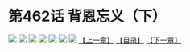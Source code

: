 # 第462话 背恩忘义（下）
![](https://mhpic.xiaomingtaiji.net/comic/D/斗破苍穹拆分版/462话/1.jpg-zymk.middle.webp)
![](https://mhpic.xiaomingtaiji.net/comic/D/斗破苍穹拆分版/462话/2.jpg-zymk.middle.webp)
![](https://mhpic.xiaomingtaiji.net/comic/D/斗破苍穹拆分版/462话/3.jpg-zymk.middle.webp)
![](https://mhpic.xiaomingtaiji.net/comic/D/斗破苍穹拆分版/462话/4.jpg-zymk.middle.webp)
![](https://mhpic.xiaomingtaiji.net/comic/D/斗破苍穹拆分版/462话/5.jpg-zymk.middle.webp)
![](https://mhpic.xiaomingtaiji.net/comic/D/斗破苍穹拆分版/462话/6.jpg-zymk.middle.webp)
![](https://mhpic.xiaomingtaiji.net/comic/D/斗破苍穹拆分版/462话/7.jpg-zymk.middle.webp)
[【上一章】](./461.md)
[【目录】](./README.md)
[【下一章】](./463.md)
